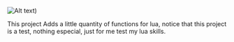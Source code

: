 ![Alt text](https://github.com/CaioNegreiros/Plus-Functions-Lua/blob/main/Lua-Logo_128x128(1).png))

This project Adds a little quantity of functions for lua, notice that this project is a test, nothing especial, just for me test my lua skills.
